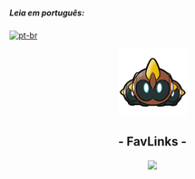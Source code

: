 ##### **Leia em português:** 
[![pt-br](https://img.shields.io/badge/lang-pt--br-yellow.svg)](https://github.com/arthur-nepomuceno/pj26-devnology-back-end/blob/master/README-pt-br.md)

<p align="center">
   <img src="src/assets/logo.png" alt="My Repoprovas" style="width: 121px; height: 121px"/>
</p>

## <p align = "center">  - FavLinks - </p>

<p align = "center">
   <img src="https://img.shields.io/badge/author-Arthur Nepomuceno-093D04?style=flat-square" />
</p>
